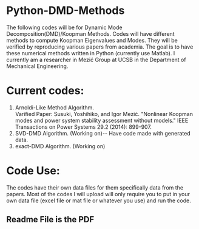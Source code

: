 # Python-DMD-Methods
The following codes will be for Dynamic Mode Decomposition(DMD)/Koopman Methods. Codes will have different methods to compute Koopman Eigenvalues and Modes. They will be verified by reproducing various papers from academia. The goal is to have these numerical methods written in Python (currently use Matlab). I currently am a researcher in Mezić Group at UCSB in the Department of Mechanical Engineering. 


# Current codes:
1) Arnoldi-Like Method Algorithm.  
  Varified Paper: Susuki, Yoshihiko, and Igor Mezić. "Nonlinear Koopman modes and power system stability assessment without models." IEEE Transactions on Power Systems 29.2 (2014): 899-907.
2) SVD-DMD Algorithm. (Working on)-- Have code made with generated data.
3) exact-DMD Algorithm. (Working on)

# Code Use:
The codes have their own data files for them specifically data from the papers. Most of the codes I will upload will only require you to put in your own data file (excel file or mat file or whatever you use) and run the code. 

## Readme File is the PDF
